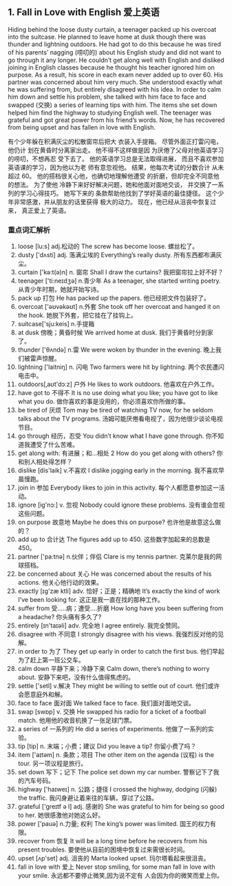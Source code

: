 
## 1. Fall in Love with English 爱上英语

Hiding behind the loose dusty curtain, a teenager packed up his overcoat into the suitcase. He planned to leave home at dusk though there was thunder and lightning outdoors. He had got to do this because he was tired of his parents’ nagging (唠叨的) about his English study and did not want to go through it any longer. He couldn’t get along well with English and disliked joining in English classes because he thought his teacher ignored him on purpose. As a result, his score in each exam never added up to over 60. His partner was concerned about him very much. She understood exactly what he was suffering from, but entirely disagreed with his idea. In order to calm him down and settle his problem, she talked with him face to face and swapped (交换) a series of learning tips with him. The items she set down helped him find the highway to studying English well. The teenager was grateful and got great power from his friend’s words. Now, he has recovered from being upset and has fallen in love with English.

有个少年躲在积满灰尘的松散窗帘后把大 衣装入手提箱。
尽管外面正打雷闪电， 他仍计 划在黄昏时分离家出走。
他不得不这样做是因 为厌倦了父母对他英语学习的唠叨，不想再忍 受下去了。
他的英语学习总是无法取得进展， 而且不喜欢参加英语课的学习，因为他以为老 师有意忽视他。
结果，他每次考试的分数合计 从未超过 60。
他的搭档很关心他，也确切地理解他遭受 的折磨，但却完全不同意他的想法。
为了使他 冷静下来好好解决问题，她和他面对面地交谈， 并交换了一系列的学习心得技巧。
她写下来的 条款帮助他找到了学好英语的最佳捷径。
这个少年非常感激，并从朋友的话里获得 极大的动力。
现在，他已经从沮丧中恢复过来， 真正爱上了英语。  

### 重点词汇解析

1. loose [lu:s] adj.松动的 The screw has become loose. 螺丝松了。
2. dusty ['dʌsti] adj. 落满尘埃的 Everything’s really dusty. 所有东西都布满灰尘。
3. curtain ['kə:t(ə)n] n. 窗帘 Shall I draw the curtains? 我把窗帘拉上好不好？
4. teenager ['ti:neɪdʒə] n.青少年 As a teenager, she started writing poetry. 从青少年时期，她就开始写诗。
5. pack up 打包 He has packed up the papers. 他已经把文件包装好了。
6. overcoat ['əʊvəkəʊt] n.外套 She took off her overcoat and hanged it on the hook. 她脱下外套，把它挂在了挂钩上。
7. suitcase['sju:keis] n.手提箱
8. at dusk 傍晚；黄昏时候 We arrived home at dusk. 我们于黄昏时分到家了。
9. thunder ['θʌndə] n.雷 We were woken by thunder in the evening. 晚上我们被雷声惊醒。
10. lightning ['laitniŋ] n. 闪电 Two farmers were hit by lightning. 两个农民遭闪电击中。
11. outdoors[‚aʊt'dɔ:z] 户外 He likes to work outdoors. 他喜欢在户外工作。
12. have got to 不得不 It is no use doing what you like; you have got to like what you do. 做你喜欢的事是没用的，你必须喜欢你所做的事。
13. be tired of 厌烦 Tom may be tired of watching TV now, for he seldom talks about the TV programs. 汤姆可能厌倦看电视了，因为他很少谈论电视 节目。
14. go through 经历，忍受 You didn’t know what I have gone through. 你不知道我遭受了什么苦难。
15. get along with: 有进展；和...相处 2 How do you get along with others? 你和别人相处得怎样？
16. dislike [dis'laik] v.不喜欢 I dislike jogging early in the morning. 我不喜欢早晨慢跑。
17. join in 参加 Everybody likes to join in this activity. 每个人都愿意参加这一活动。
18. ignore [ig'nɔ:] v. 忽视 Nobody could ignore these problems. 没有谁会忽视这些问题。
19. on purpose 故意地 Maybe he does this on purpose? 也许他是故意这么做的？
20. add up to 合计达 The figures add up to 450. 这些数字加起来的总数是 450。
21. partner ['pa:tnə] n.伙伴；伴侣 Clare is my tennis partner. 克莱尔是我的网球搭档。
22. be concerned about 关心 He was concerned about the results of his actions. 他关心他行动的效果。
23. exactly [ɪg'zæ ktli] adv. 恰好；正是；精确地 It’s exactly the kind of work I’ve been looking for. 这正是我一直在找的那种工作。
24. suffer from 受.....病；遭受....折磨 How long have you been suffering from a headache? 你头痛有多久了?
25. entirely [ɪn'taɪəli] adv. 完全地 I agree entirely. 我完全赞同。
26. disagree with 不同意 I strongly disagree with his views. 我强烈反对他的见解。
27. in order to 为了 They get up early in order to catch the first bus. 他们早起为了赶上第一班公交车。
28. calm down 平静下来；冷静下来 Calm down, there’s nothing to worry about. 安静下来吧，没有什么值得焦虑的。
29. settle ['setl] v.解决 They might be willing to settle out of court. 他们或许会愿意庭外和解。
30. face to face 面对面 We talked face to face. 我们面对面地交谈。
31. swap [swɒp] v. 交换 He swapped his radio for a ticket of a football match. 他用他的收音机换了一张足球门票。
32. a series of 一系列的 He did a series of experiments. 他做了一系列的实验。
33. tip [tip] n. 末端；小费；建议 Did you leave a tip? 你留小费了吗？
34. item ['aɪtəm] n. 条款；项目 The other item on the agenda (议程) is the tour. 另一项议程是旅行。
35. set down 写下；记下 The police set down my car number. 警察记下了我的汽车号码。
36. highway ['haɪweɪ] n. 公路；捷径 I crossed the highway, dodging (闪躲) the traffic. 我闪身避让着来往的车辆，穿过了公路。
37. grateful ['greɪtf ə l] adj. 感谢的 She was grateful to him for being so good to her. 她很感激他对她这么好。
38. power ['pauə] n.力量; 权利 The king’s power was limited. 国王的权力有限。
39. recover from 恢复 It will be a long time before he recovers from his present troubles. 要使他从目前的困境中恢复过来需很长时间。
40. upset [ʌp'set] adj. 沮丧的 Marta looked upset. 玛尔塔看起来很沮丧。
41. fall in love with 爱上 Never stop smiling, for some man fall in love with your smile. 永远都不要停止微笑,因为说不定有 人会因为你的微笑而爱上你。
